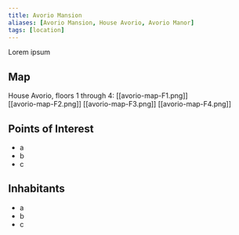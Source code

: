 ```yaml
---
title: Avorio Mansion
aliases: [Avorio Mansion, House Avorio, Avorio Manor]
tags: [location]
---
```

Lorem ipsum

## Map
House Avorio, floors 1 through 4:
[[avorio-map-F1.png]]	
[[avorio-map-F2.png]]
[[avorio-map-F3.png]]
[[avorio-map-F4.png]]

## Points of Interest
- a
- b
- c

## Inhabitants
- a
- b
- c
